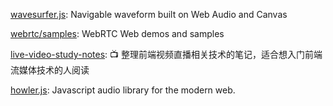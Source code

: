 [wavesurfer.js](https://github.com/katspaugh/wavesurfer.js): Navigable waveform built on Web Audio and Canvas

[webrtc/samples](https://github.com/webrtc/samples): WebRTC Web demos and samples

[live-video-study-notes](https://github.com/zhw2590582/live-video-study-notes): 📺 整理前端视频直播相关技术的笔记，适合想入门前端流媒体技术的人阅读

[howler.js](https://github.com/goldfire/howler.js): Javascript audio library for the modern web.

